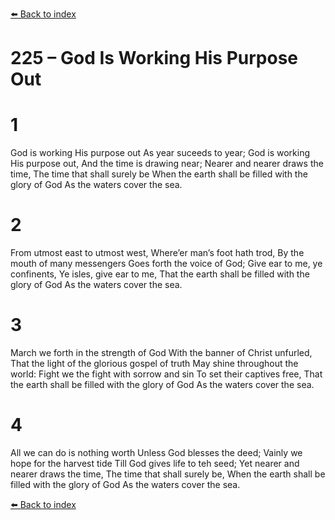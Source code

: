 [⬅️ Back to index](../README.md)

# 225 – God Is Working His Purpose Out


# 1
God is working His purpose out
As year suceeds to year;
God is working His purpose out,
And the time is drawing near;
Nearer and nearer draws the time,
The time that shall surely be
When the earth shall be filled with the glory of God
As the waters cover the sea.

# 2
From utmost east to utmost west,
Where’er man’s foot hath trod,
By the mouth of many messengers
Goes forth the voice of God;
Give ear to me, ye confinents,
Ye isles, give ear to me,
That the earth shall be filled with the glory of God
As the waters cover the sea.

# 3
March we forth in the strength of God
With the banner of Christ unfurled,
That the light of the glorious gospel of truth
May shine throughout the world:
Fight we the fight with sorrow and sin
To set their captives free,
That the earth shall be filled with the glory of God
As the waters cover the sea.

# 4
All we can do is nothing worth
Unless God blesses the deed;
Vainly we hope for the harvest tide
Till God gives life to teh seed;
Yet nearer and nearer draws the time,
The time that shall surely be,
When the earth shall be filled with the glory of God
As the waters cover the sea.

[⬅️ Back to index](../README.md)
